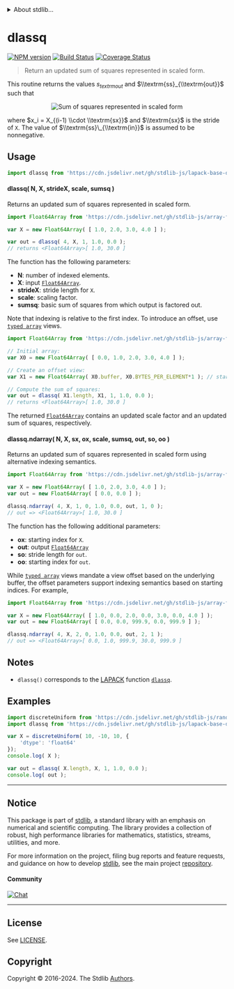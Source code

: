 <!--

@license Apache-2.0

Copyright (c) 2024 The Stdlib Authors.

Licensed under the Apache License, Version 2.0 (the "License");
you may not use this file except in compliance with the License.
You may obtain a copy of the License at

   http://www.apache.org/licenses/LICENSE-2.0

Unless required by applicable law or agreed to in writing, software
distributed under the License is distributed on an "AS IS" BASIS,
WITHOUT WARRANTIES OR CONDITIONS OF ANY KIND, either express or implied.
See the License for the specific language governing permissions and
limitations under the License.

-->


<details>
  <summary>
    About stdlib...
  </summary>
  <p>We believe in a future in which the web is a preferred environment for numerical computation. To help realize this future, we've built stdlib. stdlib is a standard library, with an emphasis on numerical and scientific computation, written in JavaScript (and C) for execution in browsers and in Node.js.</p>
  <p>The library is fully decomposable, being architected in such a way that you can swap out and mix and match APIs and functionality to cater to your exact preferences and use cases.</p>
  <p>When you use stdlib, you can be absolutely certain that you are using the most thorough, rigorous, well-written, studied, documented, tested, measured, and high-quality code out there.</p>
  <p>To join us in bringing numerical computing to the web, get started by checking us out on <a href="https://github.com/stdlib-js/stdlib">GitHub</a>, and please consider <a href="https://opencollective.com/stdlib">financially supporting stdlib</a>. We greatly appreciate your continued support!</p>
</details>

# dlassq

[![NPM version][npm-image]][npm-url] [![Build Status][test-image]][test-url] [![Coverage Status][coverage-image]][coverage-url] <!-- [![dependencies][dependencies-image]][dependencies-url] -->

> Return an updated sum of squares represented in scaled form.

<section class="intro">

This routine returns the values $s_{textrm{out}}$ and $\\textrm{ss}_{\\textrm{out}}$ such that

<!-- <equation class="equation" label="eq:sum_of_squares" align="center" raw="s_{\textrm{out}}^2 \cdot \textrm{ss}_{\textrm{out}} = x_0^2 + \ldots + x_{N-1}^2 + s_{\textrm{in}}^2 \cdot \textrm{ss}_{\textrm{in}}" alt="Sum of squares represented in scaled form"> -->

<div class="equation" align="center" data-raw-text="s_{\textrm{out}}^2 \cdot \textrm{ss}_{\textrm{out}} = x_0^2 + \ldots + x_{N-1}^2 + s_{\textrm{in}}^2 \cdot \textrm{ss}_{\textrm{in}}" data-equation="eq:sum_of_squares">
    <img src="" alt="Sum of squares represented in scaled form">
    <br>
</div>

<!-- </equation> -->

where $x_i = X_{(i-1) \\cdot \\textrm{sx}}$ and $\\textrm{sx}$ is the stride of `X`. The value of $\\textrm{ss}\_{\\textrm{in}}$ is assumed to be nonnegative.

</section>

<!-- /.intro -->



<section class="usage">

## Usage

```javascript
import dlassq from 'https://cdn.jsdelivr.net/gh/stdlib-js/lapack-base-dlassq@deno/mod.js';
```

#### dlassq( N, X, strideX, scale, sumsq )

Returns an updated sum of squares represented in scaled form.

```javascript
import Float64Array from 'https://cdn.jsdelivr.net/gh/stdlib-js/array-float64@deno/mod.js';

var X = new Float64Array( [ 1.0, 2.0, 3.0, 4.0 ] );

var out = dlassq( 4, X, 1, 1.0, 0.0 );
// returns <Float64Array>[ 1.0, 30.0 ]
```

The function has the following parameters:

-   **N**: number of indexed elements.
-   **X**: input [`Float64Array`][mdn-float64array].
-   **strideX**: stride length for `X`.
-   **scale**: scaling factor.
-   **sumsq**: basic sum of squares from which output is factored out.

Note that indexing is relative to the first index. To introduce an offset, use [`typed array`][mdn-typed-array] views.

<!-- eslint-disable stdlib/capitalized-comments -->

```javascript
import Float64Array from 'https://cdn.jsdelivr.net/gh/stdlib-js/array-float64@deno/mod.js';

// Initial array:
var X0 = new Float64Array( [ 0.0, 1.0, 2.0, 3.0, 4.0 ] );

// Create an offset view:
var X1 = new Float64Array( X0.buffer, X0.BYTES_PER_ELEMENT*1 ); // start at 2nd element

// Compute the sum of squares:
var out = dlassq( X1.length, X1, 1, 1.0, 0.0 );
// returns <Float64Array>[ 1.0, 30.0 ]
```

The returned [`Float64Array`][mdn-float64array] contains an updated scale factor and an updated sum of squares, respectively.

#### dlassq.ndarray( N, X, sx, ox, scale, sumsq, out, so, oo )

Returns an updated sum of squares represented in scaled form using alternative indexing semantics.

```javascript
import Float64Array from 'https://cdn.jsdelivr.net/gh/stdlib-js/array-float64@deno/mod.js';

var X = new Float64Array( [ 1.0, 2.0, 3.0, 4.0 ] );
var out = new Float64Array( [ 0.0, 0.0 ] );

dlassq.ndarray( 4, X, 1, 0, 1.0, 0.0, out, 1, 0 );
// out => <Float64Array>[ 1.0, 30.0 ]
```

The function has the following additional parameters:

-   **ox**: starting index for `X`.
-   **out**: output [`Float64Array`][mdn-float64array]
-   **so**: stride length for `out`.
-   **oo**: starting index for `out`.

While [`typed array`][mdn-typed-array] views mandate a view offset based on the underlying buffer, the offset parameters support indexing semantics based on starting indices. For example,

<!-- eslint-disable max-len -->

```javascript
import Float64Array from 'https://cdn.jsdelivr.net/gh/stdlib-js/array-float64@deno/mod.js';

var X = new Float64Array( [ 1.0, 0.0, 2.0, 0.0, 3.0, 0.0, 4.0 ] );
var out = new Float64Array( [ 0.0, 0.0, 999.9, 0.0, 999.9 ] );

dlassq.ndarray( 4, X, 2, 0, 1.0, 0.0, out, 2, 1 );
// out => <Float64Array>[ 0.0, 1.0, 999.9, 30.0, 999.9 ]
```

</section>

<!-- /.usage -->

<section class="notes">

## Notes

-   `dlassq()` corresponds to the [LAPACK][LAPACK] function [`dlassq`][lapack-dlassq].

</section>

<!-- /.notes -->

<section class="examples">

## Examples

<!-- eslint no-undef: "error" -->

```javascript
import discreteUniform from 'https://cdn.jsdelivr.net/gh/stdlib-js/random-array-discrete-uniform@deno/mod.js';
import dlassq from 'https://cdn.jsdelivr.net/gh/stdlib-js/lapack-base-dlassq@deno/mod.js';

var X = discreteUniform( 10, -10, 10, {
    'dtype': 'float64'
});
console.log( X );

var out = dlassq( X.length, X, 1, 1.0, 0.0 );
console.log( out );
```

</section>

<!-- /.examples -->

<!-- C interface documentation. -->



<!-- Section for related `stdlib` packages. Do not manually edit this section, as it is automatically populated. -->

<section class="related">

</section>

<!-- /.related -->

<!-- Section for all links. Make sure to keep an empty line after the `section` element and another before the `/section` close. -->


<section class="main-repo" >

* * *

## Notice

This package is part of [stdlib][stdlib], a standard library with an emphasis on numerical and scientific computing. The library provides a collection of robust, high performance libraries for mathematics, statistics, streams, utilities, and more.

For more information on the project, filing bug reports and feature requests, and guidance on how to develop [stdlib][stdlib], see the main project [repository][stdlib].

#### Community

[![Chat][chat-image]][chat-url]

---

## License

See [LICENSE][stdlib-license].


## Copyright

Copyright &copy; 2016-2024. The Stdlib [Authors][stdlib-authors].

</section>

<!-- /.stdlib -->

<!-- Section for all links. Make sure to keep an empty line after the `section` element and another before the `/section` close. -->

<section class="links">

[npm-image]: http://img.shields.io/npm/v/@stdlib/lapack-base-dlassq.svg
[npm-url]: https://npmjs.org/package/@stdlib/lapack-base-dlassq

[test-image]: https://github.com/stdlib-js/lapack-base-dlassq/actions/workflows/test.yml/badge.svg?branch=main
[test-url]: https://github.com/stdlib-js/lapack-base-dlassq/actions/workflows/test.yml?query=branch:main

[coverage-image]: https://img.shields.io/codecov/c/github/stdlib-js/lapack-base-dlassq/main.svg
[coverage-url]: https://codecov.io/github/stdlib-js/lapack-base-dlassq?branch=main

<!--

[dependencies-image]: https://img.shields.io/david/stdlib-js/lapack-base-dlassq.svg
[dependencies-url]: https://david-dm.org/stdlib-js/lapack-base-dlassq/main

-->

[chat-image]: https://img.shields.io/gitter/room/stdlib-js/stdlib.svg
[chat-url]: https://app.gitter.im/#/room/#stdlib-js_stdlib:gitter.im

[stdlib]: https://github.com/stdlib-js/stdlib

[stdlib-authors]: https://github.com/stdlib-js/stdlib/graphs/contributors

[umd]: https://github.com/umdjs/umd
[es-module]: https://developer.mozilla.org/en-US/docs/Web/JavaScript/Guide/Modules

[deno-url]: https://github.com/stdlib-js/lapack-base-dlassq/tree/deno
[deno-readme]: https://github.com/stdlib-js/lapack-base-dlassq/blob/deno/README.md
[umd-url]: https://github.com/stdlib-js/lapack-base-dlassq/tree/umd
[umd-readme]: https://github.com/stdlib-js/lapack-base-dlassq/blob/umd/README.md
[esm-url]: https://github.com/stdlib-js/lapack-base-dlassq/tree/esm
[esm-readme]: https://github.com/stdlib-js/lapack-base-dlassq/blob/esm/README.md
[branches-url]: https://github.com/stdlib-js/lapack-base-dlassq/blob/main/branches.md

[stdlib-license]: https://raw.githubusercontent.com/stdlib-js/lapack-base-dlassq/main/LICENSE

[lapack]: https://www.netlib.org/lapack/explore-html/

[lapack-dlassq]: https://www.netlib.org/lapack/explore-html/d8/d76/group__lassq_gae8f40b0a34771b4f2d9c863de3af7be5.html#gae8f40b0a34771b4f2d9c863de3af7be5

[mdn-float64array]: https://developer.mozilla.org/en-US/docs/Web/JavaScript/Reference/Global_Objects/Float64Array

[mdn-typed-array]: https://developer.mozilla.org/en-US/docs/Web/JavaScript/Reference/Global_Objects/TypedArray

</section>

<!-- /.links -->
